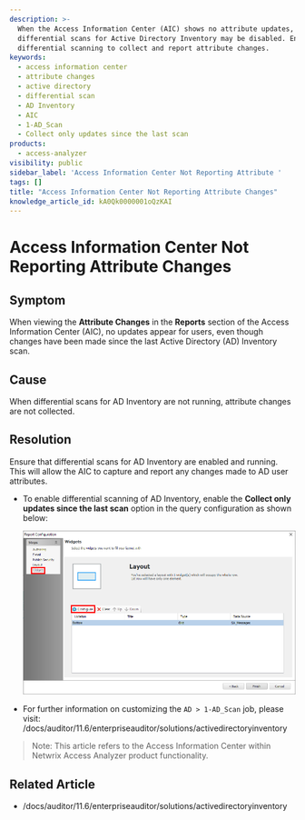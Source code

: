 ```yaml
---
description: >-
  When the Access Information Center (AIC) shows no attribute updates,
  differential scans for Active Directory Inventory may be disabled. Enable
  differential scanning to collect and report attribute changes.
keywords:
  - access information center
  - attribute changes
  - active directory
  - differential scan
  - AD Inventory
  - AIC
  - 1-AD_Scan
  - Collect only updates since the last scan
products:
  - access-analyzer
visibility: public
sidebar_label: 'Access Information Center Not Reporting Attribute '
tags: []
title: "Access Information Center Not Reporting Attribute Changes"
knowledge_article_id: kA0Qk0000001oQzKAI
---
```


# Access Information Center Not Reporting Attribute Changes

## Symptom

When viewing the **Attribute Changes** in the **Reports** section of the Access Information Center (AIC), no updates appear for users, even though changes have been made since the last Active Directory (AD) Inventory scan.

## Cause

When differential scans for AD Inventory are not running, attribute changes are not collected.

## Resolution

Ensure that differential scans for AD Inventory are enabled and running. This will allow the AIC to capture and report any changes made to AD user attributes.

- To enable differential scanning of AD Inventory, enable the **Collect only updates since the last scan** option in the query configuration as shown below:

  ![Collect only updates since the last scan](images/servlet_image_bd5be116677a.png)

- For further information on customizing the `AD > 1-AD_Scan` job, please visit: /docs/auditor/11.6/enterpriseauditor/solutions/activedirectoryinventory

> Note: This article refers to the Access Information Center within Netwrix Access Analyzer product functionality.

## Related Article

- /docs/auditor/11.6/enterpriseauditor/solutions/activedirectoryinventory
